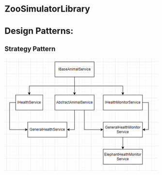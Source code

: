 # ZooSimulatorLibrary

# Design Patterns:

## Strategy Pattern

![ZooSimulator](ProjectStructurePictures/animal_strategy_pattern.png)